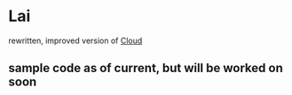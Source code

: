 # Lai

rewritten, improved version of [Cloud](https://github.com/7zzi/Cloud)

## sample code as of current, but will be worked on soon
